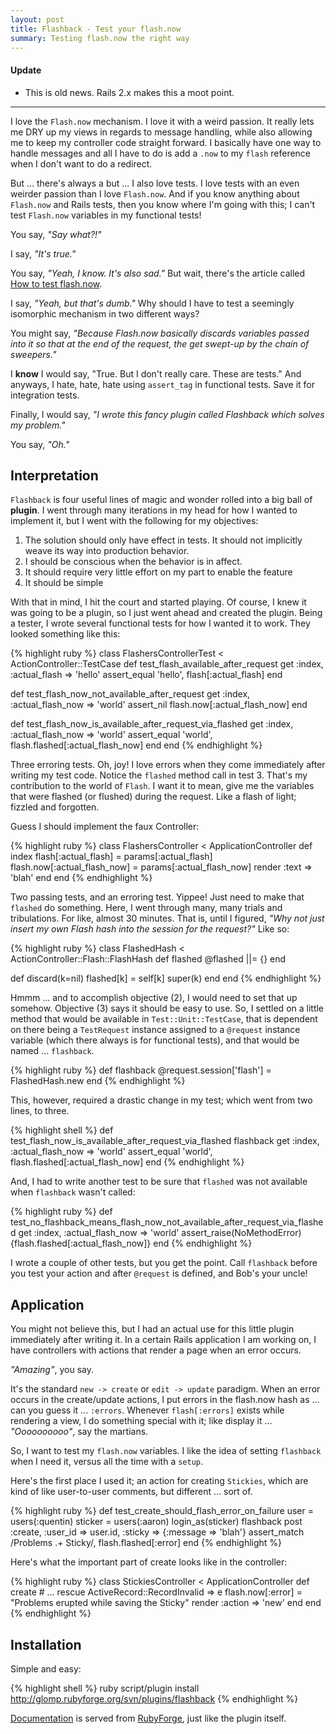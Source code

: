 ```yaml
---
layout: post
title: Flashback - Test your flash.now
summary: Testing flash.now the right way
---
```


#### Update

* This is old news. Rails 2.x makes this a moot point.

---

I love the `Flash.now` mechanism. I love it with a weird passion. It really lets me DRY up my views in regards to message handling, while also allowing me to keep my controller code straight forward. I basically have one way to handle messages and all I have to do is add a `.now` to my `flash` reference when I don't want to do a redirect.

But ... there's always a but ... I also love tests. I love tests with an even weirder passion than I love `Flash.now`. And if you know anything about `Flash.now` and Rails tests, then you know where I'm going with this; I can't test `Flash.now` variables in my functional tests!

You say, *"Say what?!"*

I say, *"It's true."*

You say, *"Yeah, I know. It's also sad."* But wait, there's the article called [How to test flash.now](http://wiki.rubyonrails.org/rails/pages/HowToTestFlash.Now).

I say, *"Yeah, but that's dumb."* Why should I have to test a seemingly isomorphic mechanism in two different ways?

You might say, *"Because Flash.now basically discards variables passed into it so that at the end of the request, the get swept-up by the chain of sweepers."* 

I **know** I would say, "True. But I don't really care. These are tests." And anyways, I hate, hate, hate using `assert_tag` in functional tests. Save it for integration tests.

Finally, I would say, *"I wrote this fancy plugin called Flashback which solves my problem."*

You say, *"Oh."*

## Interpretation

`Flashback` is four useful lines of magic and wonder rolled into a big ball of **plugin**. I went through many iterations in my head for how I wanted to implement it, but I went with the following for my objectives:

 1. The solution should only have effect in tests. It should not implicitly weave its way into production behavior.
 2. I should be conscious when the behavior is in affect.
 3. It should require very little effort on my part to enable the feature
 4. It should be simple

With that in mind, I hit the court and started playing. Of course, I knew it was going to be a plugin, so I just went ahead and created the plugin. Being a tester, I wrote several functional tests for how I wanted it to work. They looked something like this:

{% highlight ruby %}
class FlashersControllerTest < ActionController::TestCase
  def test_flash_available_after_request
    get :index, :actual_flash => 'hello'
    assert_equal 'hello', flash[:actual_flash]
  end

  def test_flash_now_not_available_after_request
    get :index, :actual_flash_now => 'world'
    assert_nil flash.now[:actual_flash_now]
  end

  def test_flash_now_is_available_after_request_via_flashed
    get :index, :actual_flash_now => 'world'
    assert_equal 'world', flash.flashed[:actual_flash_now]
  end
end
{% endhighlight %}

Three erroring tests. Oh, joy! I love errors when they come immediately after writing my test code. Notice the `flashed` method call in test 3. That's my contribution to the world of `Flash`. I want it to mean, give me the variables that were flashed (or flushed) during the request. Like a flash of light; fizzled and forgotten.

Guess I should implement the faux Controller:

{% highlight ruby %}
class FlashersController < ApplicationController
  def index
    flash[:actual_flash] = params[:actual_flash]
    flash.now[:actual_flash_now] = params[:actual_flash_now]
    render :text => 'blah'
  end
end
{% endhighlight %}

Two passing tests, and an erroring test. Yippee! Just need to make that `flashed` do something. Here, I went through many, many trials and tribulations. For like, almost 30 minutes. That is, until I figured, *"Why not just insert my own Flash hash into the session for the request?"* Like so:

{% highlight ruby %}
class FlashedHash < ActionController::Flash::FlashHash
  def flashed
    @flashed ||= {}
  end

  def discard(k=nil)
    flashed[k] = self[k]
    super(k)
  end
end
{% endhighlight %}

Hmmm ... and to accomplish objective (2), I would need to set that up somehow. Objective (3) says it should be easy to use. So, I settled on a little method that would be available in `Test::Unit::TestCase`, that is dependent on there being a `TestRequest` instance assigned to a `@request` instance variable (which there always is for functional tests), and that would be named ... `flashback`.

{% highlight ruby %}
def flashback
  @request.session['flash'] = FlashedHash.new
end
{% endhighlight %}

This, however, required a drastic change in my test; which went from two lines, to three.

{% highlight shell %}
def test_flash_now_is_available_after_request_via_flashed
  flashback
  get :index, :actual_flash_now => 'world'
  assert_equal 'world', flash.flashed[:actual_flash_now]
end
{% endhighlight %}

And, I had to write another test to be sure that `flashed` was not available when `flashback` wasn't called:

{% highlight ruby %}
def test_no_flashback_means_flash_now_not_available_after_request_via_flashed
  get :index, :actual_flash_now => 'world'
  assert_raise(NoMethodError) {flash.flashed[:actual_flash_now]}
end
{% endhighlight %}

I wrote a couple of other tests, but you get the point. Call `flashback` before you test your action and after `@request` is defined, and Bob's your uncle!

## Application

You might not believe this, but I had an actual use for this little plugin immediately after writing it. In a certain Rails application I am working on, I have controllers with actions that render a page when an error occurs.

*"Amazing"*, you say.

It's the standard `new -> create` or `edit -> update` paradigm. When an error occurs in the create/update actions, I put errors in the flash.now hash as ... can you guess it ... `:errors`. Whenever `flash[:errors]` exists while rendering a view, I do something special with it; like display it ... *"Oooooooooo"*, say the martians.

So, I want to test my `flash.now` variables. I like the idea of setting `flashback` when I need it, versus all the time with a `setup`.

Here's the first place I used it; an action for creating `Stickies`, which are kind of like user-to-user comments, but different ... sort of.

{% highlight ruby %}
def test_create_should_flash_error_on_failure
  user = users(:quentin)
  sticker = users(:aaron)
  login_as(sticker)
  flashback
  post :create, :user_id => user.id, :sticky => {:message => 'blah'}
  assert_match /Problems .+ Sticky/, flash.flashed[:error]
end
{% endhighlight %}

Here's what the important part of create looks like in the controller:

{% highlight ruby %}
class StickiesController < ApplicationController
  def create
    # ...
  rescue ActiveRecord::RecordInvalid => e
    flash.now[:error] = "Problems erupted while saving the Sticky"
    render :action => 'new'
  end
end
{% endhighlight %}

## Installation

Simple and easy:

{% highlight shell %}
ruby script/plugin install http://glomp.rubyforge.org/svn/plugins/flashback
{% endhighlight %}

[Documentation](http://glomp.rubyforge.org/flashback) is served from [RubyForge](http://rubyforge.org/projects/glomp), just like the plugin itself.
